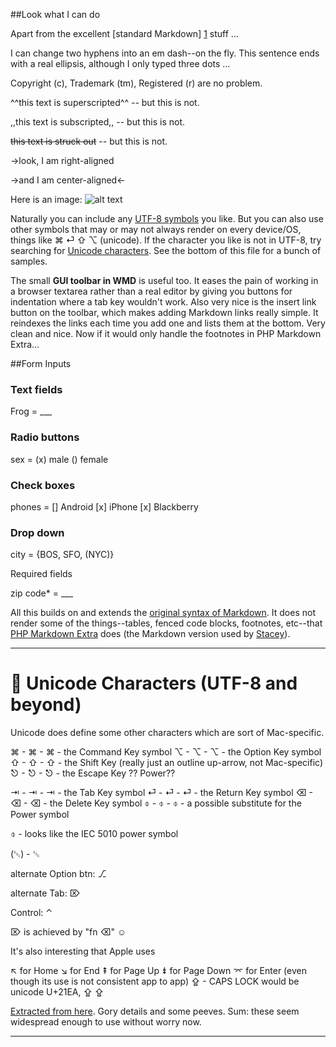 ##Look what I can do

Apart from the excellent [standard Markdown] [1] stuff ...

I can change two hyphens into an em dash--on the fly. This sentence ends with a real ellipsis, although I only typed three dots ...

Copyright (c), Trademark (tm), Registered (r) are no problem.

^^this text is superscripted^^ -- but this is not.

,,this text is subscripted,, -- but this is not.

~~this text is struck out~~ -- but this is not.

->look, I am right-aligned

->and I am center-aligned<-

Here is an image:
![alt text][2]

Naturally you can include any [UTF-8 symbols][3] you like. But you can also use other symbols that may or may not always render on every device/OS, things like ⌘ ⏎ ⇧ ⌥ (unicode). If the character you like is not in UTF-8, try searching for [Unicode characters][4]. See the bottom of this file for a bunch of samples.

The small **GUI toolbar in WMD** is useful too. It eases the pain of working in a browser textarea rather than a real editor by giving you buttons for indentation where a tab key wouldn't work. Also very nice is the insert link button on the toolbar, which makes adding Markdown links really simple. It reindexes the links each time you add one and lists them at the bottom. Very clean and nice. Now if it would only handle the footnotes in PHP Markdown Extra...

##Form Inputs

### Text fields

  Frog = ___

### Radio buttons

  sex = (x) male () female

### Check boxes

  phones = [] Android [x] iPhone [x] Blackberry

### Drop down

  city = {BOS, SFO, (NYC)}

Required fields

  zip code* = ___

All this builds on and extends the [original syntax of Markdown][5]. It does not render some of the things--tables, fenced code blocks, footnotes, etc--that [PHP Markdown Extra][6] does (the Markdown version used by [Stacey][7]).

---

#  Unicode Characters (UTF-8 and beyond)

Unicode does define some other characters which are sort of Mac-specific.

⌘ - &#x2318; - &#8984; - the Command Key symbol
⌥ - &#x2325; - &#8997; - the Option Key symbol
⇧ - &#x21E7; - &#8679; - the Shift Key (really just an outline up-arrow, not Mac-specific)
⎋ - &#x238B; - &#9099; - the Escape Key ?? Power??

⇥ - &#x21E5; - &#8677; - the Tab Key symbol
⏎ - &#x23CE; - &#9166; - the Return Key symbol
⌫ - &#x232B; - &#9003; - the Delete Key symbol
⌽ - &#x233D; - &#9021; - a possible substitute for the Power symbol

⌽ - looks like the IEC 5010 power symbol 

(␛) - &#x241B; 

alternate Option btn: ⎇

alternate Tab: ⌦

Control: ⌃

⌦ is achieved by "fn ⌫" ☺ 

It's also interesting that Apple uses 

↖ for Home 
↘ for End 
⇞ for Page Up 
⇟ for Page Down 
⌤ for Enter (even though its use is not consistent app to app) 
⇪  - CAPS LOCK would be unicode U+21EA, &#x21EA; &#8682; 

[Extracted from here][8]. Gory details and some peeves. Sum: these seem widespread enough to use without worry now.

---


  [1]: !http://daringfireball.net/projects/markdown/syntax "New window URL. Notice that this URL in Markdown begins with an exclamation! mark. This makes it open in a new window."
  [2]: http://ts2.mm.bing.net/images/thumbnail.aspx?q=1056153471193&id=4318dee94cc91143c6513cde086de7a7&url=http%3a%2f%2fwww.clker.com%2fcliparts%2fF%2fB%2fy%2fZ%2f1%2ft%2fadsf-hi.png "hover!"
  [3]: http://utf8-characters.com/search/ "Search for UTF-8 characters"
  [4]: http://www.fileformat.info/info/unicode/char/search.htm
  [5]: !http://daringfireball.net/projects/markdown/syntax "New window URL. Notice that this URL in Markdown begins with an exclamation! mark. This makes it open in a new window."
  [6]: http://michelf.com/projects/php-markdown/extra/ "PHP Markdown Extra"
  [7]: http://staceyapp.com/documentation/creating-pages/editing-content/ "Editing Content in Stacey"
  [8]: http://hea-www.harvard.edu/~fine/OSX/unicode_apple_logo.html

